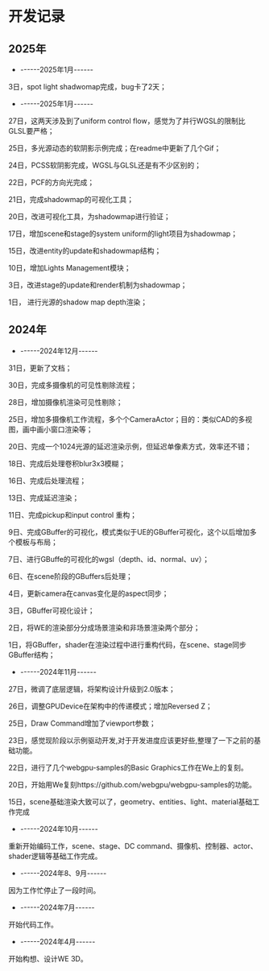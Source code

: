 # 开发记录

## 2025年
* ------2025年1月------

3日，spot light shadwomap完成，bug卡了2天；
* ------2025年1月------

27日，这两天涉及到了uniform control flow，感觉为了并行WGSL的限制比GLSL要严格；

25日，多光源动态的软阴影示例完成；在readme中更新了几个Gif；

24日，PCSS软阴影完成，WGSL与GLSL还是有不少区别的；

22日，PCF的方向光完成；

21日，完成shadowmap的可视化工具；

20日，改进可视化工具，为shadowmap进行验证；

17日，增加scene和stage的system uniform的light项目为shadowmap；

15日，改进entity的update和shadowmap结构；

10日，增加Lights Management模块；

3日，改进stage的update和render机制为shadowmap；

1日， 进行光源的shadow map depth渲染；

## 2024年

* ------2024年12月------

31日，更新了文档；

30日，完成多摄像机的可见性剔除流程；

28日，增加摄像机渲染可见性剔除；

25日，增加多摄像机工作流程，多个个CameraActor；目的：类似CAD的多视图，画中画小窗口渲染等；

20日、完成一个1024光源的延迟渲染示例，但延迟单像素方式，效率还不错；

18日、完成后处理卷积blur3x3模糊；

16日、完成后处理流程；

13日、完成延迟渲染；

11日、完成pickup和input control 重构；

9日、完成GBuffer的可视化，模式类似于UE的GBuffer可视化，这个以后增加多个模板与布局；

7日、进行GBuffe的可视化的wgsl（depth、id、normal、uv）；

6日、在scene阶段的GBuffers后处理；

4日，更新camera在canvas变化是的aspect同步；

3日，GBuffer可视化设计；

2日，将WE的渲染部分分成场景渲染和非场景渲染两个部分；

1日，将GBuffer，shader在渲染过程中进行重构代码，在scene、stage同步GBuffer结构；

* ------2024年11月------

27日，微调了底层逻辑，将架构设计升级到2.0版本；

26日，调整GPUDevice在架构中的传递模式；增加Reversed Z；

25日，Draw Command增加了viewport参数；

23日，感觉现阶段以示例驱动开发,对于开发进度应该更好些,整理了一下之前的基础功能。

22日，进行了几个webgpu-samples的Basic Graphics工作在We上的复刻。

20日，开始用We复刻https://github.com/webgpu/webgpu-samples的功能。

15日，scene基础渲染大致可以了，geometry、entities、light、material基础工作完成

* ------2024年10月------

重新开始编码工作，scene、stage、DC command、摄像机、控制器、actor、shader逻辑等基础工作完成。

* ------2024年8、9月------

因为工作忙停止了一段时间。

* ------2024年7月------

开始代码工作。

* ------2024年4月------

开始构想、设计WE 3D。
